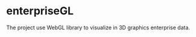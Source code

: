 enterpriseGL
============

The project use WebGL library to visualize in 3D graphics enterprise data.